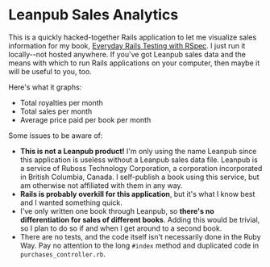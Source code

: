 # Leanpub Sales Analytics

This is a quickly hacked-together Rails application to let me visualize sales information for my book, [Everyday Rails Testing with RSpec](https://leanpub.com/everydayrailsrspec). I just run it locally--not hosted anywhere. If you've got Leanpub sales data and the means with which to run Rails applications on your computer, then maybe it will be useful to you, too.

Here's what it graphs:

- Total royalties per month
- Total sales per month
- Average price paid per book per month

Some issues to be aware of:

- **This is not a Leanpub product!** I'm only using the name Leanpub since this application is useless without a Leanpub sales data file. Leanpub is a service of Ruboss Technology Corporation, a corporation incorporated in British Columbia, Canada. I self-publish a book using this service, but am otherwise not affiliated with them in any way.
- **Rails is probably overkill for this application**, but it's what I know best and I wanted something quick.
- I've only written one book through Leanpub, so **there's no differentiation for sales of different books**. Adding this would be trivial, so I plan to do so if and when I get around to a second book.
- There are no tests, and the code itself isn't necessarily done in the Ruby Way. Pay no attention to the long `#index` method and duplicated code in `purchases_controller.rb`.